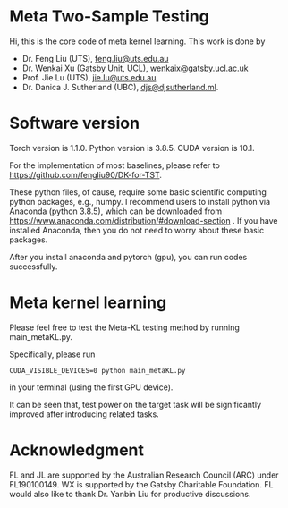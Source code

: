 # Meta Two-Sample Testing

Hi, this is the core code of meta kernel learning. This work is done by 

- Dr. Feng Liu (UTS), feng.liu@uts.edu.au
- Dr. Wenkai Xu (Gatsby Unit, UCL), wenkaix@gatsby.ucl.ac.uk
- Prof. Jie Lu (UTS), jie.lu@uts.edu.au
- Dr. Danica J. Sutherland (UBC), djs@djsutherland.ml.


# Software version
Torch version is 1.1.0. Python version is 3.8.5. CUDA version is 10.1.

For the implementation of most baselines, please refer to https://github.com/fengliu90/DK-for-TST.

These python files, of cause, require some basic scientific computing python packages, e.g., numpy. I recommend users to install python via Anaconda (python 3.8.5), which can be downloaded from https://www.anaconda.com/distribution/#download-section . If you have installed Anaconda, then you do not need to worry about these basic packages.

After you install anaconda and pytorch (gpu), you can run codes successfully.

# Meta kernel learning

Please feel free to test the Meta-KL testing method by running main_metaKL.py.

Specifically, please run

```
CUDA_VISIBLE_DEVICES=0 python main_metaKL.py
```

in your terminal (using the first GPU device).

It can be seen that, test power on the target task will be significantly improved after introducing related tasks.

# Acknowledgment
FL and JL are supported by the Australian Research Council (ARC) under FL190100149. WX is supported by the Gatsby Charitable Foundation. FL would also like to thank Dr. Yanbin Liu for productive discussions.
